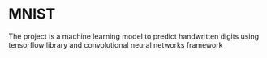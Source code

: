 # MNIST
The project is a machine learning model to predict handwritten digits using tensorflow library and convolutional neural networks framework
